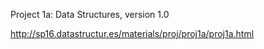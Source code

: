 Project 1a: Data Structures, version 1.0

http://sp16.datastructur.es/materials/proj/proj1a/proj1a.html